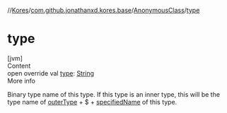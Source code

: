 //[Kores](../../index.md)/[com.github.jonathanxd.kores.base](../index.md)/[AnonymousClass](index.md)/[type](type.md)



# type  
[jvm]  
Content  
open override val [type](type.md): [String](https://kotlinlang.org/api/latest/jvm/stdlib/kotlin/-string/index.html)  
More info  


Binary type name of this type. If this type is an inner type, this will be the type name of [outerType](outer-type.md) + $ + [specifiedName](specified-name.md) of this type.

  



